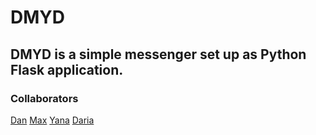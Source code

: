 # DMYD 

## DMYD is a simple messenger set up as Python Flask application.

### Collaborators 
[Dan](https://github.com/ghadd)
[Max](https://github.com/Palamariuk)
[Yana](https://github.com/mirabiliss)
[Daria](https://github.com/ghadd)